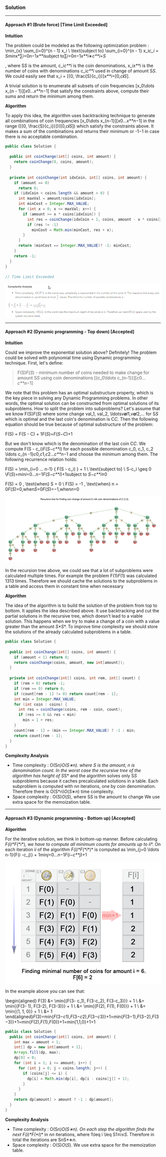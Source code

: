 ### Solution

---

#### Approach #1 (Brute force) [Time Limit Exceeded]

**Intuition**

The problem could be modeled as the following optimization problem : \min_{x} \sum_{i=0}^{n - 1} x_i \\ \text{subject to} \sum_{i=0}^{n - 1} x_i*c_i = Smin*x*∑*i*=0*n*−1*x**i*subject to∑*i*=0*n*−1*x**i*∗*c**i*=*S*

, where S*S* is the amount, c_i*c**i* is the coin denominations, x_i*x**i* is the number of coins with denominations c_i*c**i* used in change of amount S*S*. We could easily see that x_i = [{0, \frac{S}{c_i}}]*x**i*=[0,*c**i**S*].

A trivial solution is to enumerate all subsets of coin frequencies [x_0\dots x_{n - 1}][*x*0…*x**n*−1] that satisfy the constraints above, compute their sums and return the minimum among them.

**Algorithm**

To apply this idea, the algorithm uses backtracking technique to generate all combinations of coin frequencies [x_0\dots x_{n-1}][*x*0…*x**n*−1] in the range ([{0, \frac{S}{c_i}}])([0,*c**i**S*]) which satisfy the constraints above. It makes a sum of the combinations and returns their minimum or -1−1 in case there is no acceptable combination.



```java
public class Solution {

  public int coinChange(int[] coins, int amount) {
    return coinChange(0, coins, amount);
  }

  private int coinChange(int idxCoin, int[] coins, int amount) {
    if (amount == 0)
      return 0;
    if (idxCoin < coins.length && amount > 0) {
      int maxVal = amount/coins[idxCoin];
      int minCost = Integer.MAX_VALUE;
      for (int x = 0; x <= maxVal; x++) {
        if (amount >= x * coins[idxCoin]) {
          int res = coinChange(idxCoin + 1, coins, amount - x * coins[idxCoin]);
          if (res != -1)
            minCost = Math.min(minCost, res + x);
        }
      }
      return (minCost == Integer.MAX_VALUE)? -1: minCost;
    }
    return -1;
  }
}

// Time Limit Exceeded
```

![](img/2021-11-10_7-56-58.png)

----

#### Approach #2 (Dynamic programming - Top down) [Accepted]

**Intuition**

Could we improve the exponential solution above? Definitely! The problem could be solved with polynomial time using Dynamic programming technique. First, let's define:

> F(S)*F*(*S*) - minimum number of coins needed to make change for amount S*S* using coin denominations [{c_0\ldots c_{n-1}}][*c*0…*c**n*−1]

We note that this problem has an optimal substructure property, which is the key piece in solving any Dynamic Programming problems. In other words, the optimal solution can be constructed from optimal solutions of its subproblems. How to split the problem into subproblems? Let's assume that we know F(S)*F*(*S*) where some change val_1, val_2, \ldots*v**a**l*1,*v**a**l*2,… for S*S* which is optimal and the last coin's denomination is C*C*. Then the following equation should be true because of optimal substructure of the problem:

F(S) = F(S - C) + 1*F*(*S*)=*F*(*S*−*C*)+1

But we don't know which is the denomination of the last coin C*C*. We compute F(S - c_i)*F*(*S*−*c**i*) for each possible denomination c_0, c_1, c_2 \ldots c_{n -1}*c*0,*c*1,*c*2…*c**n*−1 and choose the minimum among them. The following recurrence relation holds:

F(S) = \min_{i=0 ... n-1} { F(S - c_i) } + 1 \\ \text{subject to} \ S-c_i \geq 0 \\*F*(*S*)=min*i*=0...*n*−1*F*(*S*−*c**i*)+1subject to *S*−*c**i*≥0

F(S) = 0 , \text{when} S = 0 \\ F(S) = -1 , \text{when} n = 0*F*(*S*)=0,when*S*=0*F*(*S*)=−1,when*n*=0

![](img/322_coin_change_tree.png)

In the recursion tree above, we could see that a lot of subproblems were calculated multiple times. For example the problem F(1)*F*(1) was calculated 1313 times. Therefore we should cache the solutions to the subproblems in a table and access them in constant time when necessary

**Algorithm**

The idea of the algorithm is to build the solution of the problem from top to bottom. It applies the idea described above. It use backtracking and cut the partial solutions in the recursive tree, which doesn't lead to a viable solution. Тhis happens when we try to make a change of a coin with a value greater than the amount *S\*S**. To improve time complexity we should store the solutions of the already calculated subproblems in a table.

```java
public class Solution {

  public int coinChange(int[] coins, int amount) {
    if (amount < 1) return 0;
    return coinChange(coins, amount, new int[amount]);
  }

  private int coinChange(int[] coins, int rem, int[] count) {
    if (rem < 0) return -1;
    if (rem == 0) return 0;
    if (count[rem - 1] != 0) return count[rem - 1];
    int min = Integer.MAX_VALUE;
    for (int coin : coins) {
      int res = coinChange(coins, rem - coin, count);
      if (res >= 0 && res < min)
        min = 1 + res;
    }
    count[rem - 1] = (min == Integer.MAX_VALUE) ? -1 : min;
    return count[rem - 1];
  }
}
```

**Complexity Analysis**

- Time complexity : O(S*n)*O*(*S*∗*n*). where S is the amount, n is denomination count. In the worst case the recursive tree of the algorithm has height of S*S* and the algorithm solves only S*S* subproblems because it caches precalculated solutions in a table. Each subproblem is computed with n*n* iterations, one by coin denomination. Therefore there is O(S*n)*O*(*S*∗*n*) time complexity.
- Space complexity : O(S)*O*(*S*), where S*S* is the amount to change We use extra space for the memoization table.

------

#### Approach #3 (Dynamic programming - Bottom up) [Accepted]

**Algorithm**

For the iterative solution, we think in bottom-up manner. Before calculating *F(i)\*F*(\*i*)*, we have to compute all minimum counts for amounts up to i*i*. On each iteration i*i* of the algorithm *F(i)\*F*(\*i*)* is computed as \min_{j=0 \ldots n-1}{F(i -c_j)} + 1min*j*=0…*n*−1*F*(*i*−*c**j*)+1

![](img/322_coin_change_table.png)

In the example above you can see that:

\begin{aligned} F(3) &= \min\{{F(3- c_1), F(3-c_2), F(3-c_3)}\} + 1 \\ &= \min\{{F(3- 1), F(3-2), F(3-3)}\} + 1 \\ &= \min\{{F(2), F(1), F(0)}\} + 1 \\ &= \min\{{1, 1, 0}\} + 1 \\ &= 1 \end{aligned}*F*(3)=min{*F*(3−*c*1),*F*(3−*c*2),*F*(3−*c*3)}+1=min{*F*(3−1),*F*(3−2),*F*(3−3)}+1=min{*F*(2),*F*(1),*F*(0)}+1=min{1,1,0}+1=1



```java
public class Solution {
  public int coinChange(int[] coins, int amount) {
    int max = amount + 1;
    int[] dp = new int[amount + 1];
    Arrays.fill(dp, max);
    dp[0] = 0;
    for (int i = 1; i <= amount; i++) {
      for (int j = 0; j < coins.length; j++) {
        if (coins[j] <= i) {
          dp[i] = Math.min(dp[i], dp[i - coins[j]] + 1);
        }
      }
    }
    return dp[amount] > amount ? -1 : dp[amount];
  }
}
```

**Complexity Analysis**

- Time complexity : O(S*n)*O*(*S*∗*n*). On each step the algorithm finds the next *F(i)\*F*(\*i*)* in n*n* iterations, where 1\leq i \leq S1≤*i*≤*S*. Therefore in total the iterations are S*n*S*∗*n*.
- Space complexity : O(S)*O*(*S*). We use extra space for the memoization table.


